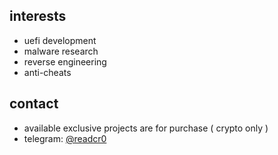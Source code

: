 ## interests

- uefi development  
- malware research  
- reverse engineering
- anti-cheats

## contact
- available exclusive projects are for purchase ( crypto only )
- telegram: [@readcr0](https://t.me/readcr0)
